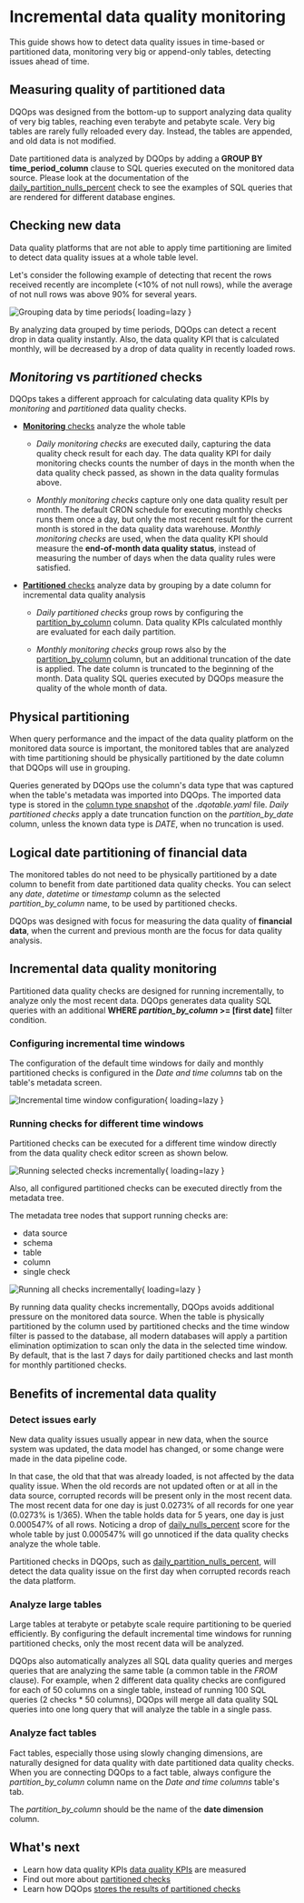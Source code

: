 # Incremental data quality monitoring
This guide shows how to detect data quality issues in time-based or partitioned data, monitoring very big or append-only tables, detecting issues ahead of time.

## Measuring quality of partitioned data
DQOps was designed from the bottom-up to support analyzing data quality of very big tables, reaching even terabyte and petabyte scale.
Very big tables are rarely fully reloaded every day. Instead, the tables are appended, and old data is not modified.

Date partitioned data is analyzed by DQOps by adding a **GROUP BY time_period_column** clause to SQL queries executed on the monitored data source.
Please look at the documentation of the [daily_partition_nulls_percent](../checks/column/nulls/nulls-percent.md#daily-partition-nulls-percent)
check to see the examples of SQL queries that are rendered for different database engines.


## Checking new data
Data quality platforms that are not able to apply time partitioning are limited to detect data quality issues at a whole table level.

Let's consider the following example of detecting that recent the rows received recently are incomplete (<10% of not null rows), while
the average of not null rows was above 90% for several years.

![Grouping data by time periods](https://dqops.com/docs/images/concepts/grouping-by-time-periods/incremental_data_quality_by_time_periods_min.png){ loading=lazy }

By analyzing data grouped by time periods, DQOps can detect a recent drop in data quality instantly. Also, the data quality KPI that is
calculated monthly, will be decreased by a drop of data quality in recently loaded rows.


## _Monitoring_ vs _partitioned_ checks
DQOps takes a different approach for calculating data quality KPIs by *monitoring* and *partitioned* data quality checks.

 -  [**Monitoring** checks](definition-of-data-quality-checks/data-observability-monitoring-checks.md) analyze the whole table

     -  *Daily monitoring checks* are executed daily, capturing the data quality check result for each day. The data quality KPI for daily monitoring
        checks counts the number of days in the month when the data quality check passed, as shown in the data quality formulas above.

     -  *Monthly monitoring checks* capture only one data quality result per month. The default CRON schedule for executing monthly checks runs them
        once a day, but only the most recent result for the current month is stored in the data quality data warehouse.
        *Monthly monitoring checks* are used, when the data quality KPI should measure the **end-of-month data quality status**, instead
        of measuring the number of days when the data quality rules were satisfied.

 -  [**Partitioned** checks](definition-of-data-quality-checks/partition-checks.md) analyze data by grouping by a date column
    for incremental data quality analysis

     -  *Daily partitioned checks* group rows by configuring the [partition_by_column](configuring-data-quality-checks-and-rules.md#table-level-partitioned-checks) column.
        Data quality KPIs calculated monthly are evaluated for each daily partition.

     -  *Monthly monitoring checks* group rows also by the [partition_by_column](configuring-data-quality-checks-and-rules.md#table-level-partitioned-checks) column,
        but an additional truncation of the date is applied. The date column is truncated to the beginning of the month. Data quality SQL queries
        executed by DQOps measure the quality of the whole month of data.


## Physical partitioning
When query performance and the impact of the data quality platform on the monitored data source is important, the monitored tables
that are analyzed with time partitioning should be physically partitioned by the date column that DQOps will use in grouping.

Queries generated by DQOps use the column's data type that was captured when the table's metadata was imported into DQOps.
The imported data type is stored in the [column type snapshot](../reference/yaml/TableYaml.md#columntypesnapshotspec) of the *.dqotable.yaml* file.
*Daily partitioned checks* apply a date truncation function on the *partition_by_date* column, unless the known data type is *DATE*, when no truncation is used.


## Logical date partitioning of financial data
The monitored tables do not need to be physically partitioned by a date column to benefit from date partitioned data quality checks.
You can select any *date*, *datetime* or *timestamp* column as the selected *partition_by_column* name, to be used by partitioned checks.

DQOps was designed with focus for measuring the data quality of **financial data**, when the current and previous month are the focus
for data quality analysis.


## Incremental data quality monitoring
Partitioned data quality checks are designed for running incrementally, to analyze only the most recent data.
DQOps generates data quality SQL queries with an additional **WHERE *partition_by_column* >= [first date]** filter condition.

### **Configuring incremental time windows**
The configuration of the default time windows for daily and monthly partitioned checks is configured in the *Date and time columns* tab
on the table's metadata screen.

![Incremental time window configuration](https://dqops.com/docs/images/concepts/data-quality-kpis/time-partitioning-column-configuration-min.png){ loading=lazy }

### **Running checks for different time windows**
Partitioned checks can be executed for a different time window directly from the data quality check editor screen as shown below.

![Running selected checks incrementally](https://dqops.com/docs/images/concepts/data-quality-kpis/run-partitioned-checks-for-time-period-min.png){ loading=lazy }

Also, all configured partitioned checks can be executed directly from the metadata tree.

The metadata tree nodes that support running checks are:

- data source
- schema
- table
- column
- single check

![Running all checks incrementally](https://dqops.com/docs/images/concepts/data-quality-kpis/run-partitioned-checks-for-time-period-from-tree-min.png){ loading=lazy }

By running data quality checks incrementally, DQOps avoids additional pressure on the monitored data source.
When the table is physically partitioned by the column used by partitioned checks and the time window filter is passed to the database,
all modern databases will apply a partition elimination optimization to scan only the data in the selected time window.
By default, that is the last 7 days for daily partitioned checks and last month for monthly partitioned checks.

## Benefits of incremental data quality

### **Detect issues early**
New data quality issues usually appear in new data, when the source system was updated, the data model has changed,
or some change were made in the data pipeline code.

In that case, the old that that was already loaded, is not affected by the data quality issue.
When the old records are not updated often or at all in the data source, corrupted records will be present only in the most recent data. 
The most recent data for one day is just 0.0273%
of all records for one year (0.0273% is 1/365). When the table holds data for 5 years, one day is just 0.000547% of all rows.
Noticing a drop of [daily_nulls_percent](../checks/column/nulls/nulls-percent.md#daily-nulls-percent) score for the whole
table by just 0.000547% will go unnoticed if the data quality checks analyze the whole table.

Partitioned checks in DQOps, such as [daily_partition_nulls_percent](../checks/column/nulls/nulls-percent.md#daily-partition-nulls-percent),
will detect the data quality issue on the first day when corrupted records reach the data platform. 


### **Analyze large tables**
Large tables at terabyte or petabyte scale require partitioning to be queried efficiently. By configuring the default incremental time windows
for running partitioned checks, only the most recent data will be analyzed.

DQOps also automatically analyzes all SQL data quality queries and merges queries that are analyzing the same table (a common table in the *FROM* clause).
For example, when 2 different data quality checks are configured for each of 50 columns on a single table, instead of running 100 SQL queries (2 checks * 50 columns),
DQOps will merge all data quality SQL queries into one long query that will analyze the table in a single pass.


### **Analyze fact tables**
Fact tables, especially those using slowly changing dimensions, are naturally designed for data quality with date partitioned data quality checks.
When you are connecting DQOps to a fact table, always configure the *partition_by_column* column name on the *Date and time columns* table's tab.

The *partition_by_column* should be the name of the **date dimension** column.


## What's next
- Learn how data quality KPIs [data quality KPIs](definition-of-data-quality-kpis.md) are measured
- Find out more about [partitioned checks](definition-of-data-quality-checks/partition-checks.md)
- Learn how DQOps [stores the results of partitioned checks](data-storage-of-data-quality-results.md#partition-checks)
